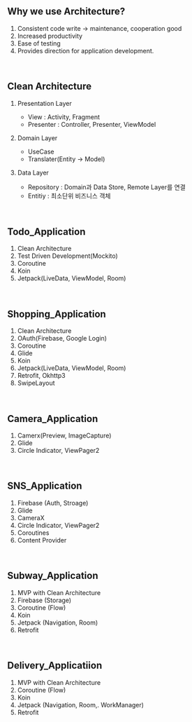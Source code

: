 
## Why we use Architecture?
1. Consistent code write -> maintenance, cooperation good
2. Increased productivity
3. Ease of testing
4. Provides direction for application development.

<br>

## Clean Architecture
1. Presentation Layer
	- View : Activity, Fragment
	- Presenter : Controller, Presenter, ViewModel

2. Domain Layer
	- UseCase
	- Translater(Entity -> Model)

3. Data Layer
	- Repository : Domain과 Data Store, Remote Layer를 연결
	- Entitiy : 최소단위 비즈니스 객체

<br>

## Todo_Application
1. Clean Architecture
2. Test Driven Development(Mockito)
3. Coroutine
4. Koin
5. Jetpack(LiveData, ViewModel, Room)

<br>

## Shopping_Application
1. Clean Architecture
2. OAuth(Firebase, Google Login)
3. Coroutine
4. Glide
5. Koin
6. Jetpack(LiveData, ViewModel, Room)
7. Retrofit, Okhttp3
8. SwipeLayout

<br>

## Camera_Application
1. Camerx(Preview, ImageCapture)
2. Glide
3. Circle Indicator, ViewPager2

<br>

## SNS_Application
1. Firebase (Auth, Stroage)
2. Glide
3. CameraX
4. Circle Indicator, ViewPager2
5. Coroutines
6. Content Provider

<br>

## Subway_Application
1. MVP with Clean Architecture
2. Firebase (Storage)
3. Coroutine (Flow)
4. Koin
5. Jetpack (Navigation, Room)
6. Retrofit

<br>

## Delivery_Applicatiion
1. MVP with Clean Architecture
2. Coroutine (Flow)
3. Koin
4. Jetpack (Navigation, Room,. WorkManager)
5. Retrofit

<br>

